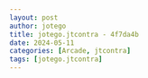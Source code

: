 ```yaml
---
layout: post
author: jotego
title: jotego.jtcontra - 4f7da4b
date: 2024-05-11
categories: [Arcade, jtcontra]
tags: [jotego.jtcontra]
---
```


